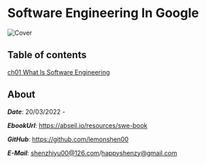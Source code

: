 # Software Engineering In Google

![Cover](swe-book.png)

## Table of contents

[ch01 What Is Software Engineering](https://github.com/lemonshen00/reading-record/blob/main/swe-book/content/ch01.md)

## About

***Date***: 20/03/2022 -

***EbookUrl***: https://abseil.io/resources/swe-book

***GitHub***: https://github.com/lemonshen00

***E-Mail***: shenzhiyu00@126.com/happyshenzy@gmail.com
